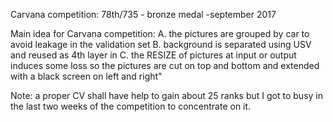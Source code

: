 Carvana competition: 78th/735 - bronze medal -september 2017
 


Main idea for Carvana competition: 
A. the pictures are grouped by car to avoid leakage in the validation set
B. background is separated using USV and reused as 4th layer in
C. the RESIZE of pictures at input or output induces some loss
   so the pictures are cut on top and bottom and extended with a black screen on left and right"


Note: a proper CV shall have help to gain about 25 ranks but I got to busy in the last two weeks of the competition to concentrate on it.
